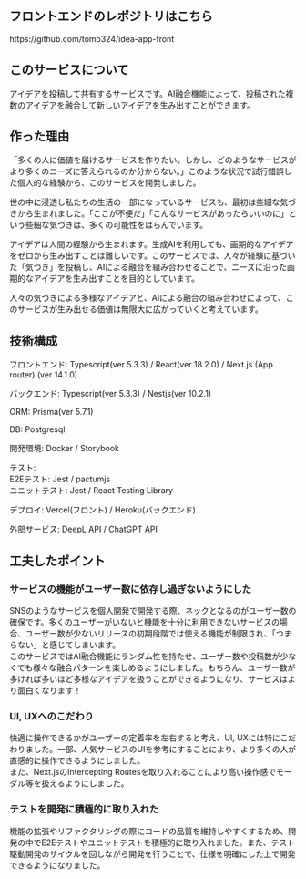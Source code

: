 ## フロントエンドのレポジトリはこちら
<p>https://github.com/tomo324/idea-app-front</p>


## このサービスについて
<p>アイデアを投稿して共有するサービスです。AI融合機能によって、投稿された複数のアイデアを融合して新しいアイデアを生み出すことができます。</p>

## 作った理由
<p>「多くの人に価値を届けるサービスを作りたい。しかし、どのようなサービスがより多くのニーズに答えられるのか分からない。」このような状況で試行錯誤した個人的な経験から、このサービスを開発しました。
<br>

世の中に浸透し私たちの生活の一部になっているサービスも、最初は些細な気づきから生まれました。「ここが不便だ」「こんなサービスがあったらいいのに」という些細な気づきは、多くの可能性をはらんでいます。
<br>

アイデアは人間の経験から生まれます。生成AIを利用しても、画期的なアイデアをゼロから生み出すことは難しいです。このサービスでは、人々が経験に基づいた「気づき」を投稿し、AIによる融合を組み合わせることで、ニーズに沿った画期的なアイデアを生み出すことを目的としています。
<br>

人々の気づきによる多様なアイデアと、AIによる融合の組み合わせによって、このサービスが生み出せる価値は無限大に広がっていくと考えています。</p>

## 技術構成
フロントエンド: Typescript(ver 5.3.3) / React(ver 18.2.0) / Next.js (App router) (ver 14.1.0)

バックエンド: Typescript(ver 5.3.3) / Nestjs(ver 10.2.1)

ORM: Prisma(ver 5.7.1)

DB: Postgresql

開発環境: Docker / Storybook

テスト:
<br>
E2Eテスト: Jest / pactumjs
<br>
ユニットテスト: Jest / React Testing Library
<br>

デプロイ: Vercel(フロント) / Heroku(バックエンド)

外部サービス: DeepL API / ChatGPT API

## 工夫したポイント

### サービスの機能がユーザー数に依存し過ぎないようにした
SNSのようなサービスを個人開発で開発する際、ネックとなるのがユーザー数の確保です。多くのユーザーがいないと機能を十分に利用できないサービスの場合、ユーザー数が少ないリリースの初期段階では使える機能が制限され、「つまらない」と感じてしまいます。
<br>
このサービスではAI融合機能にランダム性を持たせ、ユーザー数や投稿数が少なくても様々な融合パターンを楽しめるようにしました。もちろん、ユーザー数が多ければ多いほど多様なアイデアを扱うことができるようになり、サービスはより面白くなります！

### UI, UXへのこだわり
快適に操作できるかがユーザーの定着率を左右すると考え、UI, UXには特にこだわりました。一部、人気サービスのUIを参考にすることにより、より多くの人が直感的に操作できるようにしました。
<br>
また、Next.jsのIntercepting Routesを取り入れることにより高い操作感でモーダル等を扱えるようにしました。

### テストを開発に積極的に取り入れた
機能の拡張やリファクタリングの際にコードの品質を維持しやすくするため、開発の中でE2Eテストやユニットテストを積極的に取り入れました。また、テスト駆動開発のサイクルを回しながら開発を行うことで、仕様を明確にした上で開発できるようになりました。
